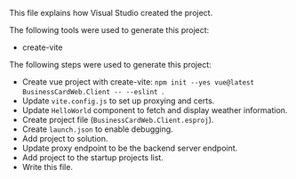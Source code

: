 This file explains how Visual Studio created the project.

The following tools were used to generate this project:
- create-vite

The following steps were used to generate this project:
- Create vue project with create-vite: `npm init --yes vue@latest BusinessCardWeb.Client -- --eslint `.
- Update `vite.config.js` to set up proxying and certs.
- Update `HelloWorld` component to fetch and display weather information.
- Create project file (`BusinessCardWeb.Client.esproj`).
- Create `launch.json` to enable debugging.
- Add project to solution.
- Update proxy endpoint to be the backend server endpoint.
- Add project to the startup projects list.
- Write this file.
